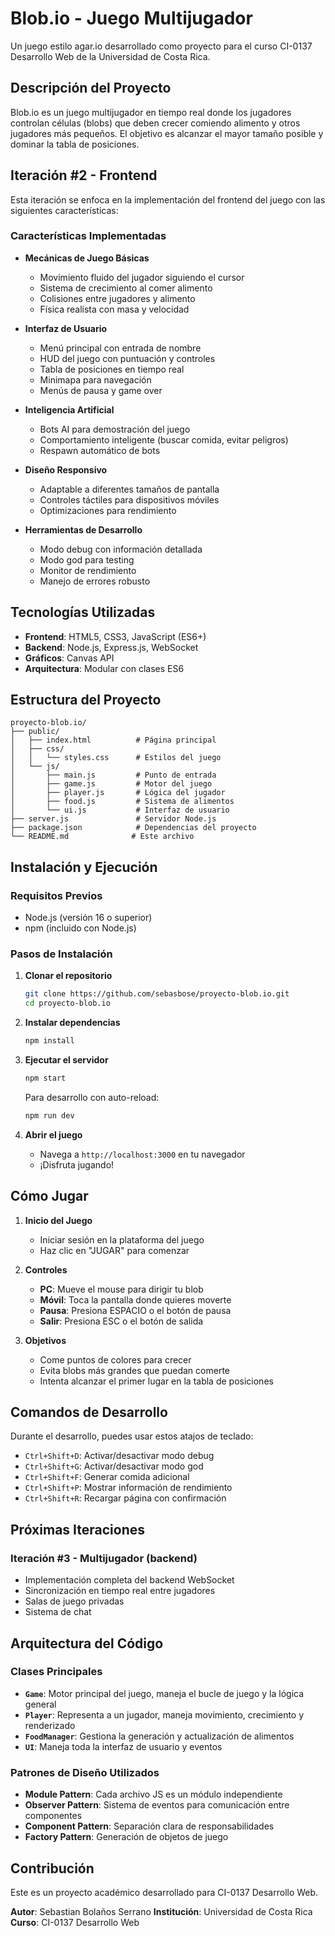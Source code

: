 # Blob.io - Juego Multijugador

Un juego estilo agar.io desarrollado como proyecto para el curso CI-0137 Desarrollo Web de la Universidad de Costa Rica.

## Descripción del Proyecto

Blob.io es un juego multijugador en tiempo real donde los jugadores controlan células (blobs) que deben crecer comiendo alimento y otros jugadores más pequeños. El objetivo es alcanzar el mayor tamaño posible y dominar la tabla de posiciones.

## Iteración #2 - Frontend

Esta iteración se enfoca en la implementación del frontend del juego con las siguientes características:

### Características Implementadas

- **Mecánicas de Juego Básicas**
  - Movimiento fluido del jugador siguiendo el cursor
  - Sistema de crecimiento al comer alimento
  - Colisiones entre jugadores y alimento
  - Física realista con masa y velocidad

- **Interfaz de Usuario**
  - Menú principal con entrada de nombre
  - HUD del juego con puntuación y controles
  - Tabla de posiciones en tiempo real
  - Minimapa para navegación
  - Menús de pausa y game over

- **Inteligencia Artificial**
  - Bots AI para demostración del juego
  - Comportamiento inteligente (buscar comida, evitar peligros)
  - Respawn automático de bots

- **Diseño Responsivo**
  - Adaptable a diferentes tamaños de pantalla
  - Controles táctiles para dispositivos móviles
  - Optimizaciones para rendimiento

- **Herramientas de Desarrollo**
  - Modo debug con información detallada
  - Modo god para testing
  - Monitor de rendimiento
  - Manejo de errores robusto

## Tecnologías Utilizadas

- **Frontend**: HTML5, CSS3, JavaScript (ES6+)
- **Backend**: Node.js, Express.js, WebSocket
- **Gráficos**: Canvas API
- **Arquitectura**: Modular con clases ES6

## Estructura del Proyecto

```
proyecto-blob.io/
├── public/
│   ├── index.html          # Página principal
│   ├── css/
│   │   └── styles.css      # Estilos del juego
│   └── js/
│       ├── main.js         # Punto de entrada
│       ├── game.js         # Motor del juego
│       ├── player.js       # Lógica del jugador
│       ├── food.js         # Sistema de alimentos
│       └── ui.js           # Interfaz de usuario
├── server.js               # Servidor Node.js
├── package.json            # Dependencias del proyecto
└── README.md              # Este archivo
```

## Instalación y Ejecución

### Requisitos Previos
- Node.js (versión 16 o superior)
- npm (incluido con Node.js)

### Pasos de Instalación

1. **Clonar el repositorio**
   ```bash
   git clone https://github.com/sebasbose/proyecto-blob.io.git
   cd proyecto-blob.io
   ```

2. **Instalar dependencias**
   ```bash
   npm install
   ```

3. **Ejecutar el servidor**
   ```bash
   npm start
   ```
   
   Para desarrollo con auto-reload:
   ```bash
   npm run dev
   ```

4. **Abrir el juego**
   - Navega a `http://localhost:3000` en tu navegador
   - ¡Disfruta jugando!

## Cómo Jugar

1. **Inicio del Juego**
   - Iniciar sesión en la plataforma del juego
   - Haz clic en "JUGAR" para comenzar

2. **Controles**
   - **PC**: Mueve el mouse para dirigir tu blob
   - **Móvil**: Toca la pantalla donde quieres moverte
   - **Pausa**: Presiona ESPACIO o el botón de pausa
   - **Salir**: Presiona ESC o el botón de salida

3. **Objetivos**
   - Come puntos de colores para crecer
   - Evita blobs más grandes que puedan comerte
   - Intenta alcanzar el primer lugar en la tabla de posiciones

## Comandos de Desarrollo

Durante el desarrollo, puedes usar estos atajos de teclado:

- `Ctrl+Shift+D`: Activar/desactivar modo debug
- `Ctrl+Shift+G`: Activar/desactivar modo god
- `Ctrl+Shift+F`: Generar comida adicional
- `Ctrl+Shift+P`: Mostrar información de rendimiento
- `Ctrl+Shift+R`: Recargar página con confirmación

## Próximas Iteraciones

### Iteración #3 - Multijugador (backend)
- Implementación completa del backend WebSocket
- Sincronización en tiempo real entre jugadores
- Salas de juego privadas
- Sistema de chat

## Arquitectura del Código

### Clases Principales

- **`Game`**: Motor principal del juego, maneja el bucle de juego y la lógica general
- **`Player`**: Representa a un jugador, maneja movimiento, crecimiento y renderizado
- **`FoodManager`**: Gestiona la generación y actualización de alimentos
- **`UI`**: Maneja toda la interfaz de usuario y eventos

### Patrones de Diseño Utilizados

- **Module Pattern**: Cada archivo JS es un módulo independiente
- **Observer Pattern**: Sistema de eventos para comunicación entre componentes
- **Component Pattern**: Separación clara de responsabilidades
- **Factory Pattern**: Generación de objetos de juego

## Contribución

Este es un proyecto académico desarrollado para CI-0137 Desarrollo Web. 

**Autor**: Sebastian Bolaños Serrano
**Institución**: Universidad de Costa Rica  
**Curso**: CI-0137 Desarrollo Web